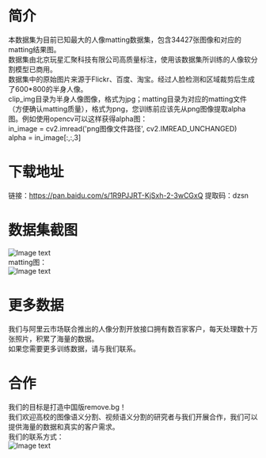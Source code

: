 # 简介
本数据集为目前已知最大的人像matting数据集，包含34427张图像和对应的matting结果图。  
数据集由北京玩星汇聚科技有限公司高质量标注，使用该数据集所训练的人像软分割模型已商用。  
数据集中的原始图片来源于Flickr、百度、淘宝。经过人脸检测和区域裁剪后生成了600*800的半身人像。  
clip_img目录为半身人像图像，格式为jpg；matting目录为对应的matting文件（方便确认matting质量），格式为png，您训练前应该先从png图像提取alpha图。例如使用opencv可以这样获得alpha图：  
in_image = cv2.imread('png图像文件路径', cv2.IMREAD_UNCHANGED)  
alpha = in_image[:,:,3]  
  
# 下载地址
链接：https://pan.baidu.com/s/1R9PJJRT-KjSxh-2-3wCGxQ 
提取码：dzsn 

  
# 数据集截图
  ![Image text](https://github.com/aisegmentcn/matting_human_datasets/blob/master/1.png)  
  matting图：  
  ![Image text](https://github.com/aisegmentcn/matting_human_datasets/blob/master/2.png)
  
# 更多数据
我们与阿里云市场联合推出的人像分割开放接口拥有数百家客户，每天处理数十万张照片，积累了海量的数据。  
如果您需要更多训练数据，请与我们联系。  

# 合作
我们的目标是打造中国版remove.bg！  
我们欢迎高校的图像语义分割、视频语义分割的研究者与我们开展合作，我们可以提供海量的数据和真实的客户需求。  
我们的联系方式：  
![Image text](https://github.com/aisegmentcn/matting_human_datasets/blob/master/3.png)
